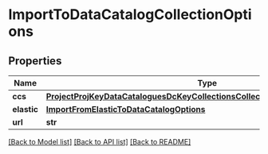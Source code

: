 # ImportToDataCatalogCollectionOptions

## Properties
Name | Type | Description | Notes
------------ | ------------- | ------------- | -------------
**ccs** | [**ProjectProjKeyDataCataloguesDcKeyCollectionsCollectionNameActionsImportCcs**](ProjectProjKeyDataCataloguesDcKeyCollectionsCollectionNameActionsImportCcs.md) |  | [optional] 
**elastic** | [**ImportFromElasticToDataCatalogOptions**](ImportFromElasticToDataCatalogOptions.md) |  | [optional] 
**url** | **str** |  | [optional] 

[[Back to Model list]](../README.md#documentation-for-models) [[Back to API list]](../README.md#documentation-for-api-endpoints) [[Back to README]](../README.md)


